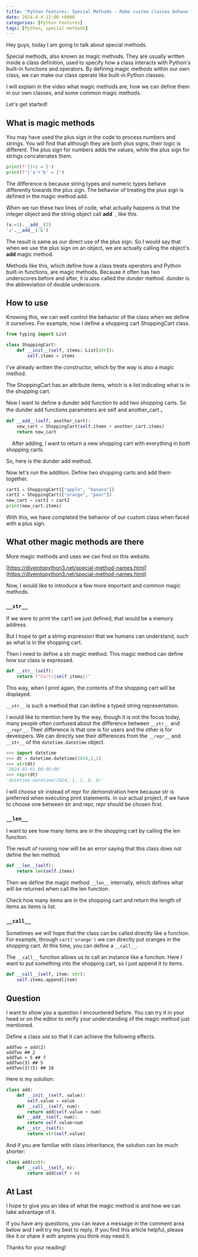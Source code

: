 ```yaml
---
title: "Python Features: Special Methods - Make custom classes behave like build-in classes"
date: 2024-4-4 12:00 +0800
categories: [Python Features]
tags: [Python, special methods]
---
```


Hey guys, today I am going to talk about special methods.

Special methods, also known as magic methods. They are usually written inside a class definition, used to specify how a class interacts with Python's built-in functions and operators. By defining magic methods within our own class, we can make our class operate like built-in Python classes.

I will explain in the video what magic methods are, how we can define them in our own classes, and some common magic methods.

Let's get started!

## What is magic methods

You may have used the plus sign in the code to process numbers and strings. You will find that although they are both plus signs, their logic is different. The plus sign for numbers adds the values, while the plus sign for strings concatenates them.

```python
print(f'{1+2 = }')
print(f"{'a'+'b' = }")
```

The difference is because string types and numeric types behave differently towards the plus sign. The behavior of treating the plus sign is defined in the magic method add.

When we run these two lines of code, what actually happens is that the integer object and the string object call __add__  , like this.

```python
(x:=1).__add__(2) 
'a'.__add__('b')
```

The result is same as our direct use of the plus sign. So I would say that when we use the plus sign on an object, we are actually calling the object's __add__ magic method.

Methods like this, which define how a class treats operators and Python built-in functions, are magic methods. Because it often has two underscores before and after, it is also called the dunder method. dunder is the abbreviation of double underscore.

## How to use

Knowing this, we can well control the behavior of the class when we define it ourselves. For example, now I define a shopping cart ShoppingCart class.

```python
from typing import List

class ShoppingCart:
    def __init__(self, items: List[str]):
        self.items = items
```

I've already written the constructor, which by the way is also a magic method.

The ShoppingCart has an attribute items, which is a list indicating what is in the shopping cart.

Now I want to define a dunder add function to add two shopping carts. So the dunder add functions parameters are self and another_cart 。

```python
def __add__(self, another_cart):
	new_cart = ShoppingCart(self.items + another_cart.items)
	return new_cart
```
    
After adding, I want to return a new shopping cart with everything in both shopping carts.

So, here is the dunder add method.

Now let's run the addition. Define two shopping carts and add them together.

```python
cart1 = ShoppingCart(["apple", "banana"])
cart2 = ShoppingCart(["orange", "pear"])
new_cart = cart1 + cart2
print(new_cart.items)
```

With this, we have completed the behavior of our custom class when faced with a plus sign.

## What other magic methods are there

More magic methods and uses we can find on this website.

[https://diveintopython3.net/special-method-names.html](https://diveintopython3.net/special-method-names.html)

Now, I would like to introduce a few more important and common magic methods.  

### `__str__`

If we were to print the cart1 we just defined, that would be a memory address.

But I hope to get a string expression that we humans can understand, such as what is in the shopping cart.

Then I need to define a str magic method. This magic method can define how our class is expressed.

```python
def __str__(self):
	return f"Cart({self.items})"
```

This way, when I print again, the contents of the shopping cart will be displayed.

`__str__` is such a method that can define a typed string representation.

I would like to mention here by the way, though it is not the focus today, many people often confused about the difference between `__str__` and `__repr__`. Their difference is that one is for users and the other is for developers. We can directly see their differences from the `__repr__` and `__str__` of the `datetime.datetime` object. 

```python
>>> import datetime
>>> dt = datetime.datetime(2024,1,1)
>>> str(dt)
'2024-01-01 00:00:00'
>>> repr(dt)
'datetime.datetime(2024, 1, 1, 0, 0)'
```

I will choose str instead of repr for demonstration here because str is preferred when executing print statements. In our actual project, if we have to choose one between str and repr, repr should be chosen first.

### `__len__`

I want to see how many items are in the shopping cart by calling the len function.

The result of running now will be an error saying that this class does not define the len method.

```python
def __len__(self):
	return len(self.items)
```

Then we define the magic method `__len__` internally, which defines what will be returned when call the len function.

Check how many items are in the shopping cart and return the length of items as items is list.

### `__call__`

Sometimes we will hope that the class can be called directly like a function. For example, through `cart('orange')` we can directly put oranges in the shopping cart. At this time, you can define a `__call__`.

The `__call__` function allows us to call an instance like a function. Here I want to put something into the shopping cart, so I just append it to items.

```python
def __call__(self, item: str):
    self.items.append(item)
```

## Question

I want to show you a question I encountered before. You can try it in your head or on the editor to verify your understanding of the magic method just mentioned.

Define a class `add` so that it can achieve the following effects.

```
addTwo = add(2)
addTwo ## 2
addTwo + 5 ## 7
addTwo(3) ## 5
addTwo(3)(5) ## 10
```

Here is my solution:

```Python
class add:
	def __init__(self, value):
		self.value = value 
	def __call__(self, num): 
		return add(self.value + num) 
	def __add__(self, num): 
		return self.value+num 
	def __str__(self): 
		return str(self.value)
```

And if you are familiar with class inheritance, the solution can be much shorter:

```python
class add(int): 
	def __call__(self, n): 
		return add(self + n)
```

## At Last

I hope to give you an idea of what the magic method is and how we can take advantage of it.

If you have any questions, you can leave a message in the comment area below and I will try my best to reply. If you find this article helpful, please like it or share it with anyone you think may need it.

Thanks for your reading!

